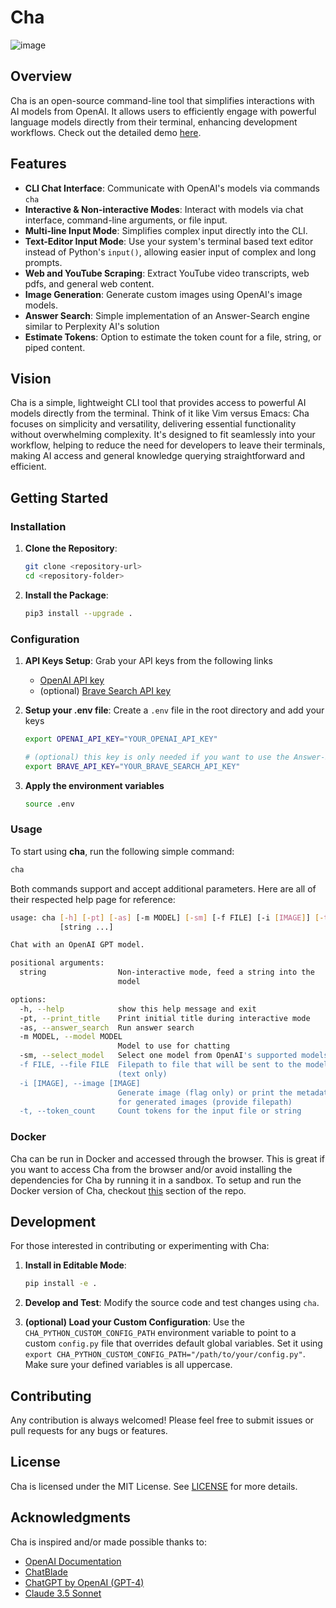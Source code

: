 # Cha

![image](https://github.com/user-attachments/assets/03eff35f-1489-49a8-9e3f-23723f1b1c1c)

## Overview

Cha is an open-source command-line tool that simplifies interactions with AI models from OpenAI. It allows users to efficiently engage with powerful language models directly from their terminal, enhancing development workflows. Check out the detailed demo [here](https://youtu.be/7zG8iFZjKtM?si=sOenMYNUb7XSWAsi).

## Features

- **CLI Chat Interface**: Communicate with OpenAI's models via commands `cha`
- **Interactive & Non-interactive Modes**: Interact with models via chat interface, command-line arguments, or file input.
- **Multi-line Input Mode**: Simplifies complex input directly into the CLI.
- **Text-Editor Input Mode**: Use your system's terminal based text editor instead of Python's `input()`, allowing easier input of complex and long prompts.
- **Web and YouTube Scraping**: Extract YouTube video transcripts, web pdfs, and general web content.
- **Image Generation**: Generate custom images using OpenAI's image models.
- **Answer Search**: Simple implementation of an Answer-Search engine similar to Perplexity AI's solution
- **Estimate Tokens**: Option to estimate the token count for a file, string, or piped content.

## Vision

Cha is a simple, lightweight CLI tool that provides access to powerful AI models directly from the terminal. Think of it like Vim versus Emacs: Cha focuses on simplicity and versatility, delivering essential functionality without overwhelming complexity. It's designed to fit seamlessly into your workflow, helping to reduce the need for developers to leave their terminals, making AI access and general knowledge querying straightforward and efficient.

## Getting Started

### Installation

1. **Clone the Repository**:

   ```bash
   git clone <repository-url>
   cd <repository-folder>
   ```

2. **Install the Package**:
   ```bash
   pip3 install --upgrade .
   ```

### Configuration

1. **API Keys Setup**: Grab your API keys from the following links

   - [OpenAI API key](https://platform.openai.com/api-keys)
   - (optional) [Brave Search API key](https://brave.com/search/api/)

2. **Setup your .env file**: Create a `.env` file in the root directory and add your keys

   ```bash
   export OPENAI_API_KEY="YOUR_OPENAI_API_KEY"

   # (optional) this key is only needed if you want to use the Answer-Search feature
   export BRAVE_API_KEY="YOUR_BRAVE_SEARCH_API_KEY"
   ```

3. **Apply the environment variables**
   ```bash
   source .env
   ```

### Usage

To start using **cha**, run the following simple command:

```bash
cha
```

Both commands support and accept additional parameters. Here are all of their respected help page for reference:

```bash
usage: cha [-h] [-pt] [-as] [-m MODEL] [-sm] [-f FILE] [-i [IMAGE]] [-t]
           [string ...]

Chat with an OpenAI GPT model.

positional arguments:
  string                Non-interactive mode, feed a string into the
                        model

options:
  -h, --help            show this help message and exit
  -pt, --print_title    Print initial title during interactive mode
  -as, --answer_search  Run answer search
  -m MODEL, --model MODEL
                        Model to use for chatting
  -sm, --select_model   Select one model from OpenAI's supported models
  -f FILE, --file FILE  Filepath to file that will be sent to the model
                        (text only)
  -i [IMAGE], --image [IMAGE]
                        Generate image (flag only) or print the metadata
                        for generated images (provide filepath)
  -t, --token_count     Count tokens for the input file or string
```

### Docker

Cha can be run in Docker and accessed through the browser. This is great if you want to access Cha from the browser and/or avoid installing the dependencies for Cha by running it in a sandbox. To setup and run the Docker version of Cha, checkout [this](./docker/) section of the repo.

## Development

For those interested in contributing or experimenting with Cha:

1. **Install in Editable Mode**:
   ```bash
   pip install -e .
   ```
2. **Develop and Test**: Modify the source code and test changes using `cha`.

3. **(optional) Load your Custom Configuration**: Use the `CHA_PYTHON_CUSTOM_CONFIG_PATH` environment variable to point to a custom `config.py` file that overrides default global variables. Set it using `export CHA_PYTHON_CUSTOM_CONFIG_PATH="/path/to/your/config.py"`. Make sure your defined variables is all uppercase.

## Contributing

Any contribution is always welcomed! Please feel free to submit issues or pull requests for any bugs or features.

## License

Cha is licensed under the MIT License. See [LICENSE](./LICENSE) for more details.

## Acknowledgments

Cha is inspired and/or made possible thanks to:

- [OpenAI Documentation](https://platform.openai.com/docs/overview)
- [ChatBlade](https://github.com/npiv/chatblade)
- [ChatGPT by OpenAI (GPT-4)](https://chat.openai.com/)
- [Claude 3.5 Sonnet](https://claude.ai/chats)
